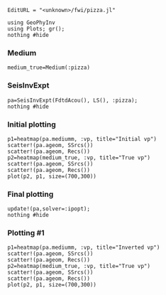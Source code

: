 ```@meta
EditURL = "<unknown>/fwi/pizza.jl"
```

```@example pizza
using GeoPhyInv
using Plots; gr();
nothing #hide
```

### Medium

```@example pizza
medium_true=Medium(:pizza)
```

### SeisInvExpt

```@example pizza
pa=SeisInvExpt(FdtdAcou(), LS(), :pizza);
nothing #hide
```

### Initial plotting

```@example pizza
p1=heatmap(pa.mediumm, :vp, title="Initial vp")
scatter!(pa.ageom, SSrcs())
scatter!(pa.ageom, Recs())
p2=heatmap(medium_true, :vp, title="True vp")
scatter!(pa.ageom, SSrcs())
scatter!(pa.ageom, Recs())
plot(p2, p1, size=(700,300))
```

### Final plotting

```@example pizza
update!(pa,solver=:ipopt);
nothing #hide
```

### Plotting #1

```@example pizza
p1=heatmap(pa.mediumm, :vp, title="Inverted vp")
scatter!(pa.ageom, SSrcs())
scatter!(pa.ageom, Recs())
p2=heatmap(medium_true, :vp, title="True vp")
scatter!(pa.ageom, SSrcs())
scatter!(pa.ageom, Recs())
plot(p2, p1, size=(700,300))
```

